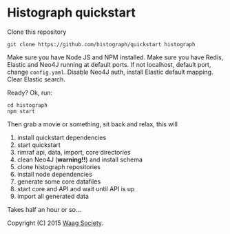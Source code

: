 # Histograph quickstart

Clone this repository

	git clone https://github.com/histograph/quickstart histograph

Make sure you have Node JS and NPM installed.
Make sure you have Redis, Elastic and Neo4J running at default ports.
If not localhost, default port, change `config.yaml`.
Disable Neo4J auth, install Elastic default mapping. Clear Elastic search. 

Ready? Ok, run:

	cd histograph
	npm start

Then grab a movie or something, sit back and relax, this will

1. install quickstart dependencies
1. start quickstart
1. rimraf api, data, import, core directories
1. clean Neo4J (**warning!!**) and install schema
1. clone histograph repositories
1. install node dependencies
1. generate some core datafiles
1. start core and API and wait until API is up
1. import all generated data

Takes half an hour or so...

Copyright (C) 2015 [Waag Society](http://waag.org).
